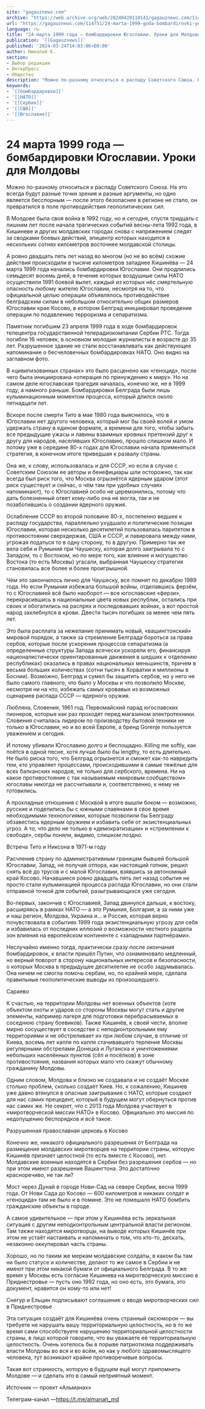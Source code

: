```yaml
---
site: "gagauznews.com"
archive: "https://web.archive.org/web/20240420110141/gagauznews.com/114751/24-marta-1999-goda-bombardirovki-yugoslavii-uroki-dlya-moldovy.html"
url: "https://gagauznews.com/114751/24-marta-1999-goda-bombardirovki-yugoslavii-uroki-dlya-moldovy.html"
language: ru
title: "24 марта 1999 года — бомбардировки Югославии. Уроки для Молдовы"
publication: '[[Gagauznews]]'
published: '2024-03-24T14:03:06+00:00'
author: Николай К.
section:
- Выбор редакции
- ИнтерПресс
- Общество
description: "Можно по-разному относиться к распаду Советского Союза. На это всегда будут разные точки зрения и разные аргументы, но одно является бесспорным — после этого безопаснее в регионе не стало, он превратился в поле противодействия геополитических сил. В Молдове была своя война в 1992 году, но и сегодня, спустя тридцать с лишним лет после начала трагических событий весны-лета 1992 года, в Кишиневе и других молдавских городах снова с напряжением следят за сводками боевых действий, эпицентр которых находится в нескольких сотнях километров восточнее молдавской столицы. А ровно двадцать пять лет назад во многом (но не во всём) схожие действия происходили в тысяче […]"
keywords:
- '[[бомбардировки]]'
- '[[НАТО]]'
- '[[Сербия]]'
- '[[США]]'
- '[[Югославия]]'
---
```


# 24 марта 1999 года — бомбардировки Югославии. Уроки для Молдовы

Можно по-разному относиться к распаду Советского Союза. На это всегда будут разные точки зрения и разные аргументы, но одно является бесспорным — после этого безопаснее в регионе не стало, он превратился в поле противодействия геополитических сил.

В Молдове была своя война в 1992 году, но и сегодня, спустя тридцать с лишним лет после начала трагических событий весны-лета 1992 года, в Кишиневе и других молдавских городах снова с напряжением следят за сводками боевых действий, эпицентр которых находится в нескольких сотнях километров восточнее молдавской столицы.

А ровно двадцать пять лет назад во многом (но не во всём) схожие действия происходили в тысяче километров западнее Кишинёва — 24 марта 1999 года начались бомбардировки Югославии. Они продлились семьдесят восемь дней, в течение которых воздушные силы НАТО осуществили 1991 боевой вылет, каждый из которых нёс смертельную опасность любому жителю Югославии, несмотря на то, что официальной целью операции объявлялось противодействие белградским силам в небольшом относительно общих размеров Югославии крае Косово, в котором Белград инициировал проведение операции по подавлению терроризма и сепаратизма.

Памятник погибшим 23 апреля 1999 года в ходе бомбардировок телецентра государственной телерадиокомпании Сербии РТС. Тогда погибли 16 человек, в основном молодые журналисты в возрасте до 35 лет. Разрушенное здание не стали восстанавливать как действующее напоминание о бесчеловечных бомбардировках НАТО. Оно видно на заглавном фото.

В «цивилизованных странах» это было расценено как «геноцид», после чего была инициирована «операция по принуждению к миру». Но на самом деле югославская трагедия началась, конечно же, не в 1999 году, а намного раньше. Бомбардировки Белграда были лишь кульминационным моментом процесса, который длился около пятнадцати лет.

Вскоре после смерти Тито в мае 1980 года выяснилось, что в Югославии нет другого человека, который мог бы своей волей и умом удержать страну в едином формате, а времени для того, чтобы забыть все предыдущие ужасы и лавины взаимных кровных претензий друг к другу для народов, населявших Югославию, прошло слишком мало. И потому уже в середине 80-х годах для Югославии начала применяться стратегия, в конечном итоге приведшая к развалу страны.

Она же, к слову, использовалась и для СССР, но если в случае с Советским Союзом ее авторы и бенефициары шли осторожно, так как всегда был риск того, что Москва огрызнётся ядерным ударом (этот риск существует и сейчас, о чём там при удобных случаях напоминают), то с Югославией особо не церемонились, потому что дать болезненный ответ кому-либо она не могла, так и не позаботившись о создании ядерного оружия.

Ослабление СССР во второй половине 80-х, постепенно ведшее к распаду государства, параллельно ухудшало и политические позиции Югославии, которая несколько десятилетий пользовалась паритетом в противостоянии сверхдержав, США и СССР, и лавировала между ними, угрожая податься то в одну сторону, то в другую. Примерно так же вела себя и Румыния при Чаушеску, которая долго заигрывала то с Западом, то с Востоком, но по мере того, как влияние и могущество Востока (то есть Москвы) угасали, выбранная Чаушеску стратегия становилась все более и более проигрышной.

Чем это закончилось лично для Чаушеску, все помнят по декабрю 1989 года. Но если Румыния избежала большой войны, отделавшись ферзём, то с Югославией всё было наоборот — все югославские «ферзи», перекрасившись в национальные цвета новых республик, остались при своих и обогатились на распрях и последовавших войнах, а вот простой народ захлебнулся в крови. Двести тысяч погибших за менее чем пять лет.

Это была расплата за нежелание принимать новый, «вашингтонский» мировой порядок, а также за стремление Белграда бороться за права сербов, которые после ускорения процессов сепаратизма (а определенные структуры Запада всячески ускоряли его, финансируя националистически ориентированные движения в шедших к отделению республиках) оказались в правах национальных меньшинств, причем в весьма больших количествах (сотни тысяч в Хорватии и миллионы в Боснии). Возможно, Белград и сумел бы защитить сербов, но у него не было самого главного, что было у Москвы и что позволило Москве, несмотря ни на что, избежать самых кровавых из возможных сценариев распада СССР — ядерного оружия.

Любляна, Словения, 1961 год. Первомайский парад югославских пионеров, которые как раз проходят перед магазином электротехники. Словения считалась лидером по производству бытовой техники не только в Югославии, но и во всей Европе, а бренд Gorenje пользуется уважением и сегодня.

И потому убивали Югославию долго и беспощадно. Killing me softly, как поётся в одной песне, хотя лучше было бы lengthy, то есть длительно. Не было риска того, что Белград огрызнется и сможет как-то навредить тем, кто управляет процессами, происходившими в самые тяжёлые для всех балканских народов, не только для сербского, времена. Ни на какое противостояние с так называемым «мировым сообществом» югославы никогда не рассчитывали и, соответственно, к нему не готовились.

А прохладные отношения с Москвой в итоге вышли боком — возможно, русские и поделились бы с южными славянами в свое время необходимыми технологиями, которые позволили бы Белграду обзавестись ядерным оружием и избавить себя от экзистенциальных угроз. А то, что дело не только в «демократизации» и «стремлении к свободе», сербы поняли, видимо, слишком поздно.

Встреча Тито и Никсона в 1971-м году

Расчленив страну по административным границам бывшей большой Югославии, Запад, не получая отпора, как настоящий гопник, решил снять всё до трусов и с малой Югославии, взявшись за автономный край Косово. Начавшиеся ровно двадцать пять лет назад события не просто стали кульминацией процесса распада Югославии, но они стали отправной точкой для событий, разыгрывающихся уже сегодня.

Во-первых, закончив с Югославией, Запад двинулся дальше, к востоку, расширяясь в рамках НАТО — а это Румыния, Болгария, а за ними уже и наш регион, Молдова, Украина и… и Россия, которая верно почувствовала в событиях 1999 года экзистенциальную угрозу для себя и избавилась от последних иллюзий о возможности честного раздела зон влияния на европейском континенте с «западными партнёрами».

Неслучайно именно тогда, практически сразу после окончания бомбардировок, к власти пришёл Путин, что ознаменовало медленный, но верный поворот в сторону национальных интересов и безопасности, о которых Москва в предыдущее десятилетие не особо задумывалась. Она ничем не смогла помочь сербам, но, по крайней мере, сделала правильные геополитические выводы из произошедшего.

Сараево

К счастью, на территории Молдовы нет военных объектов (хотя объектом охоты и ударов со стороны Москвы могут стать и другие элементы, например лагеря для подготовки перебрасываемых в соседнюю страну боевиков). Также Кишинёв, к своей чести, вполне мирно сосуществует в соседстве с неподконтрольными ему территориями и не обстреливает их при любом случае, в отличие от Киева, восемь лет капля по капле стачивавшего терпение Москвы регулярными обстрелами Донецка и Луганска и уничтожениями небольших населённых пунктов (сёл и посёлков) в зоне противостояния, названия которых мало что скажут обычному гражданину Молдовы.

Одним словом, Молдова и близко не создавала и не создаёт Москве столько проблем, сколько создаёт Киев. Но, к сожалению, Кишинев уже давно втянулся в опасные заигрывания с НАТО, которые создают для нас самих прецедент, которыё в будущем могут обернуться против нас самих же. Не секрет, что с 2013 года Молдова участвует в «миротворческой миссии НАТО» в Косово. Официально это миссия по недопущению беспорядков и всё такое.

Разрушенная православная церковь в Косово

Конечно же, никакого официального разрешения от Белграда на размещение молдавских миротворцев на территории страны, которую Кишинёв признает целостной (то есть вместе с Косово), нет. Молдавские военные находятся в Сербии без разрешения сербов — но при этом имеют разрешение Вашингтона. Это достаточно красноречиво, не так ли?

Мост через Дунай в городе Нови-Сад на севере Сербии, весна 1999 года. От Нови Сада до Косово — 600 километров и никаких солдат и «геноцида» там не было и в помине. Это не помешало НАТО бомбить гражданские объекты в городе.

А самое удивительное — при этом у Кишинёва есть зеркальная ситуация с другим неподконтрольным центральной власти регионом. Там также находятся миротворцы, на выводе которых Кишинёв при этом не устаёт настаивать и напоминать о том, что кто-то, дескать, незаконно оккупировал часть страны.

Хорошо, но по таким же меркам молдавские солдаты, в каком бы там ни было статусе и количестве, делают то же самое в Сербии и не имеют при этом никакой бумаги от официального Белграда. В то же время у Москвы есть согласие Кишинева на миротворческую миссию в Приднестровье — пусть оно 1992 года, но оно есть, это бумага, это документ, нравится он кому-то или нет!

Снегур и Ельцин подписывают соглашение о вводе миротворческих сил в Приднестровье

Эта ситуация создаёт для Кишинёва очень странный оксюморон — вы требуете не нарушать вашу территориальную целостность, но в то же время сами способствуете нарушению территориальной целостности страны, в лицо которой говорите, что вы уважаете её территориальную целостность. Очень хотелось бы в порыве патриотизма поддерживать власти Молдовы во вся и во всём, но как у любого здравомыслящего человека, тут возникают крайне противоречивые вопросы.

Такая вот странность, которую в будущем ещё могут припомнить Молдове — и сделать это в самый неприятный момент.

Источник — проект «Альманах»

Телеграм-канал —https://t.me/almanah_md